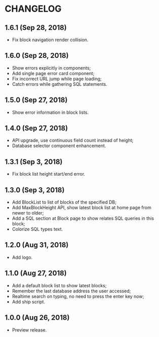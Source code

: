 # CHANGELOG

## 1.6.1 (Sep 28, 2018)

- Fix block navigation render collision.

## 1.6.0 (Sep 28, 2018)

- Show errors explicitly in components;
- Add single page error card component;
- Fix incorrect URL jump while page loading;
- Catch errors while gathering SQL statements.

## 1.5.0 (Sep 27, 2018)

- Show error information in block lists.

## 1.4.0 (Sep 27, 2018)

- API upgrade, use continuous field count instead of height;
- Database selector component enhancement.

## 1.3.1 (Sep 3, 2018)

- Fix block list height start/end error.

## 1.3.0 (Sep 3, 2018)

- Add BlockList to list of blocks of the specified DB;
- Add MaxBlockHeight API, show latest block list at home page from
  newer to older;
- Add a SQL section at Block page to show relates SQL queries in this
  block;
- Colorize SQL types text.

## 1.2.0 (Aug 31, 2018)

- Add logo.

## 1.1.0 (Aug 27, 2018)

- Add a default block list to show latest blocks;
- Remember the last database address the user accessed;
- Realtime search on typing, no need to press the enter key now;
- Add ship script.

## 1.0.0 (Aug 26, 2018)

- Preview release.
